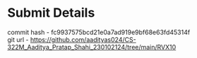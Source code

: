 # Submit Details

commit hash - fc9937575bcd21e0a7ad919e9bf68e63fd45314f <br>
git url - https://github.com/aadityas024/CS-322M_Aaditya_Pratap_Shahi_230102124/tree/main/RVX10
